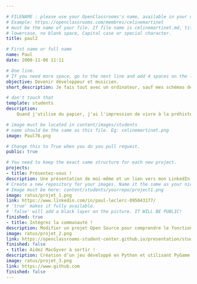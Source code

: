 ```yaml
---

# FILENAME : please use your OpenClassrooms's name, available in your url.
# Example: https://openclassrooms.com/membres/celinemartinet
# must be the name of your file. If file name is celinemartinet.md, title is celinemartinet.
# lowercase, no blank space, Capital case or special character.
title: paul2

# First name or full name
name: Paul
date: 2000-11-06 11:11

# One line.
# If you need more space, go to the next line and add 4 spaces on the left, as in 'description'.
objective: Devenir développeur et musicien.
short_description: Je fais tout avec un ordinateur, sauf mes schémas de programmation.

# don't touch that
template: students
description:
    Quand j'utilise du papier, j'ai l'impression de vivre à la préhistoire.

# image must be located in content/images/students
# name should be the same as this file. Eg: celinemartinet.png
image: Paul76.png

# Change this to True when you do you pull request.
public: true

# You need to keep the exact same structure for each new project.
projects:
- title: Présentez-vous !
description: Une présentation de moi-même et un lien vers mon LinkedIn.
# Create a new repository for your images. Name it the same as your nickname and profile picture.
# Image must be here: content/students/yourrepo/project1.png
image: ratus/projet_1.png
link: https://www.linkedin.com/in/paul-leclerc-095043177/
# 'true' makes it fully available.
# 'false' will add a black layer on the picture. IT WILL BE PUBLIC!
finished: true
- title: Intégrez la communauté !
description: Modifier un projet Open Source pour comprendre le fonctionnement de Git, de Github et des pull requests. 
image: ratus/projet_2.png
link: https://openclassrooms-student-center.github.io/presentation/students/ratus.html
finished: false
- title: Aidez MacGyver à sortir !
description: Création d’un jeu développé en Python et utilisant PyGame.
image: ratus/projet_3.png
link: https://www.github.com
finished: false
---
```

